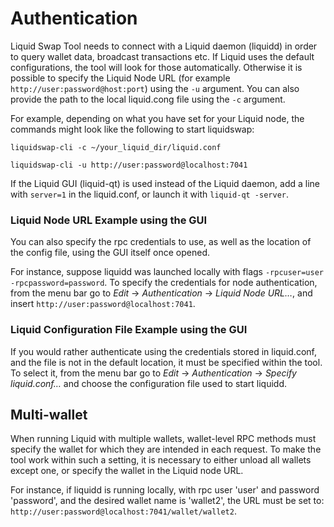# Authentication

Liquid Swap Tool needs to connect with a Liquid daemon (liquidd) in order to query wallet data, broadcast transactions etc.
If Liquid uses the default configurations, the tool will look for those 
automatically.
Otherwise it is possible to specify the Liquid Node URL 
(for example `http://user:password@host:port`) using the `-u` argument. You can also provide the path to the local liquid.cong file using the `-c` argument.

For example, depending on what you have set for your Liquid node, the commands might look like the following to start liquidswap:

```
liquidswap-cli -c ~/your_liquid_dir/liquid.conf

liquidswap-cli -u http://user:password@localhost:7041
```

If the Liquid GUI (liquid-qt) is used instead of the Liquid daemon, add a line with `server=1` in the 
liquid.conf, or launch it with `liquid-qt -server`.

### Liquid Node URL Example using the GUI
You can also specify the rpc credentials to use, as well as the location of the config file, using the GUI itself once opened.

For instance, suppose liquidd was launched locally with flags 
`-rpcuser=user -rpcpassword=password`.
To specify the credentials for node authentication, from the menu bar go to 
_Edit_ -> _Authentication_ -> _Liquid Node URL…_, and insert 
`http://user:password@localhost:7041`. 

### Liquid Configuration File Example using the GUI
If you would rather authenticate using the credentials stored in liquid.conf, and the file is not in the
default location, it must be specified within the tool.
To select it, from the menu bar go to 
_Edit_ -> _Authentication_ -> _Specify liquid.conf…_ and choose the
configuration file used to start liquidd.

## Multi-wallet
When running Liquid with multiple wallets, wallet-level RPC methods must specify
the wallet for which they are intended in each request.
To make the tool work within such a setting, it is necessary to either unload
all wallets except one, or specify the wallet in the Liquid node URL.

For instance, if liquidd is running locally, with rpc user 'user' and password
'password', and the desired wallet name is 'wallet2', the URL must be set 
to: `http://user:password@localhost:7041/wallet/wallet2`.
